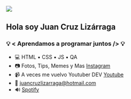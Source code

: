 ![](https://cdn-images-1.medium.com/max/1600/1*OF0xEMkWBv-69zvmNs6RDQ.gif)

## Hola soy Juan Cruz Lizárraga

### 💡 < Aprendamos a programar juntos /> 💡

  * :computer: HTML ▪︎ CSS ▪︎ JS ▪︎ QA <br/>
  * :camera: Fotos, Tips, Memes y Mas [Instagram](https://www.instagram.com/yourboyprogrammer/) <br/>
  * :video_camera: A veces me vuelvo Youtuber DEV [Youtube](https://www.youtube.com/channel/UC4I86a9s23t04Ynu2OiSr6g) <br/>
  * :email: juancruzlizarraga@hotmail.com <br/>
  * 🔊 [Spotify](open.spotify.com/playlist/2ro2zwgSbA7x9e9x0BSPvp?si=f8a5671fd66b4137)
